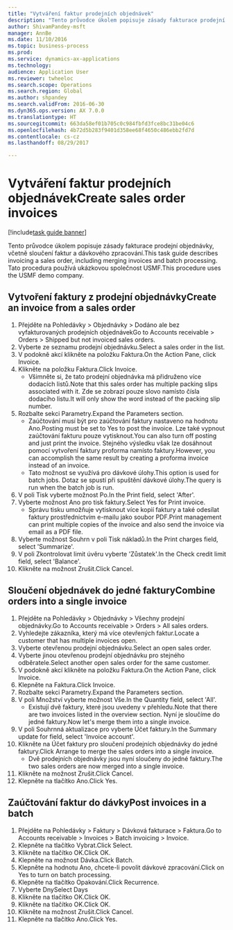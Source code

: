 ```yaml
--- 
title: "Vytváření faktur prodejních objednávek"
description: "Tento průvodce úkolem popisuje zásady fakturace prodejní objednávky, včetně sloučení faktur a dávkového zpracování."
author: ShivamPandey-msft
manager: AnnBe
ms.date: 11/10/2016
ms.topic: business-process
ms.prod: 
ms.service: dynamics-ax-applications
ms.technology: 
audience: Application User
ms.reviewer: twheeloc
ms.search.scope: Operations
ms.search.region: Global
ms.author: shpandey
ms.search.validFrom: 2016-06-30
ms.dyn365.ops.version: AX 7.0.0
ms.translationtype: HT
ms.sourcegitcommit: 663da58ef01b705c0c984fbfd3fce8bc31be04c6
ms.openlocfilehash: 4b72d5b283f9401d358ee68f4650c486ebb2fd7d
ms.contentlocale: cs-cz
ms.lasthandoff: 08/29/2017

---
```

# <a name="create-sales-order-invoices"></a><span data-ttu-id="c73d1-103">Vytváření faktur prodejních objednávek</span><span class="sxs-lookup"><span data-stu-id="c73d1-103">Create sales order invoices</span></span>

[!include[task guide banner](../../includes/task-guide-banner.md)]

<span data-ttu-id="c73d1-104">Tento průvodce úkolem popisuje zásady fakturace prodejní objednávky, včetně sloučení faktur a dávkového zpracování.</span><span class="sxs-lookup"><span data-stu-id="c73d1-104">This task guide describes invoicing a sales order, including merging invoices and batch processing.</span></span> <span data-ttu-id="c73d1-105">Tato procedura používá ukázkovou společnost USMF.</span><span class="sxs-lookup"><span data-stu-id="c73d1-105">This procedure uses the USMF demo company.</span></span>


## <a name="create-an-invoice-from-a-sales-order"></a><span data-ttu-id="c73d1-106">Vytvoření faktury z prodejní objednávky</span><span class="sxs-lookup"><span data-stu-id="c73d1-106">Create an invoice from a sales order</span></span>
1. <span data-ttu-id="c73d1-107">Přejděte na Pohledávky > Objednávky > Dodáno ale bez vyfakturovaných prodejních objednávek</span><span class="sxs-lookup"><span data-stu-id="c73d1-107">Go to Accounts receivable > Orders > Shipped but not invoiced sales orders.</span></span>
2. <span data-ttu-id="c73d1-108">Vyberte ze seznamu prodejní objednávku.</span><span class="sxs-lookup"><span data-stu-id="c73d1-108">Select a sales order in the list.</span></span> 
3. <span data-ttu-id="c73d1-109">V podokně akcí klikněte na položku Faktura.</span><span class="sxs-lookup"><span data-stu-id="c73d1-109">On the Action Pane, click Invoice.</span></span>
4. <span data-ttu-id="c73d1-110">Klikněte na položku Faktura.</span><span class="sxs-lookup"><span data-stu-id="c73d1-110">Click Invoice.</span></span>
    * <span data-ttu-id="c73d1-111">Všimněte si, že tato prodejní objednávka má přidruženo více dodacích listů.</span><span class="sxs-lookup"><span data-stu-id="c73d1-111">Note that this sales order has multiple packing slips associated with it.</span></span> <span data-ttu-id="c73d1-112">Zde se zobrazí pouze slovo <multiple> namísto čísla dodacího listu.</span><span class="sxs-lookup"><span data-stu-id="c73d1-112">It will only show the word <multiple> instead of the packing slip number.</span></span>  
5. <span data-ttu-id="c73d1-113">Rozbalte sekci Parametry.</span><span class="sxs-lookup"><span data-stu-id="c73d1-113">Expand the Parameters section.</span></span>
    * <span data-ttu-id="c73d1-114">Zaúčtování musí být pro zaúčtování faktury nastaveno na hodnotu Ano.</span><span class="sxs-lookup"><span data-stu-id="c73d1-114">Posting must be set to Yes to post the invoice.</span></span> <span data-ttu-id="c73d1-115">Lze také vypnout zaúčtování fakturu pouze vytisknout.</span><span class="sxs-lookup"><span data-stu-id="c73d1-115">You can also turn off posting and just print the invoice.</span></span> <span data-ttu-id="c73d1-116">Stejného výsledku však lze dosáhnout pomocí vytvoření faktury proforma namísto faktury.</span><span class="sxs-lookup"><span data-stu-id="c73d1-116">However, you can accomplish the same result by creating a proforma invoice instead of an invoice.</span></span>  
    * <span data-ttu-id="c73d1-117">Tato možnost se využívá pro dávkové úlohy.</span><span class="sxs-lookup"><span data-stu-id="c73d1-117">This option is used for batch jobs.</span></span> <span data-ttu-id="c73d1-118">Dotaz se spustí při spuštění dávkové úlohy.</span><span class="sxs-lookup"><span data-stu-id="c73d1-118">The query is run when the batch job is run.</span></span>    
6. <span data-ttu-id="c73d1-119">V poli Tisk vyberte možnost Po.</span><span class="sxs-lookup"><span data-stu-id="c73d1-119">In the Print field, select 'After'.</span></span>
7. <span data-ttu-id="c73d1-120">Vyberte možnost Ano pro tisk faktury.</span><span class="sxs-lookup"><span data-stu-id="c73d1-120">Select Yes for Print invoice.</span></span>
    * <span data-ttu-id="c73d1-121">Správu tisku umožňuje vytisknout více kopií faktury a také odesílat faktury prostřednictvím e-mailu jako soubor PDF.</span><span class="sxs-lookup"><span data-stu-id="c73d1-121">Print management can print  multiple copies of the invoice and also send the invoice via email as a PDF file.</span></span>  
8. <span data-ttu-id="c73d1-122">Vyberte možnost Souhrn v poli Tisk nákladů.</span><span class="sxs-lookup"><span data-stu-id="c73d1-122">In the Print charges field, select 'Summarize'.</span></span>
9. <span data-ttu-id="c73d1-123">V poli Zkontrolovat limit úvěru vyberte 'Zůstatek'.</span><span class="sxs-lookup"><span data-stu-id="c73d1-123">In the Check credit limit field, select 'Balance'.</span></span>
10. <span data-ttu-id="c73d1-124">Klikněte na možnost Zrušit.</span><span class="sxs-lookup"><span data-stu-id="c73d1-124">Click Cancel.</span></span>

## <a name="combine-orders-into-a-single-invoice"></a><span data-ttu-id="c73d1-125">Sloučení objednávek do jedné faktury</span><span class="sxs-lookup"><span data-stu-id="c73d1-125">Combine orders into a single invoice</span></span>
1. <span data-ttu-id="c73d1-126">Přejděte na Pohledávky > Objednávky > Všechny prodejní objednávky.</span><span class="sxs-lookup"><span data-stu-id="c73d1-126">Go to Accounts receivable > Orders > All sales orders.</span></span>
2. <span data-ttu-id="c73d1-127">Vyhledejte zákazníka, který má více otevřených faktur.</span><span class="sxs-lookup"><span data-stu-id="c73d1-127">Locate a customer that has multiple invoices open.</span></span>
3. <span data-ttu-id="c73d1-128">Vyberte otevřenou prodejní objednávku.</span><span class="sxs-lookup"><span data-stu-id="c73d1-128">Select an open sales order.</span></span>
4. <span data-ttu-id="c73d1-129">Vyberte jinou otevřenou prodejní objednávku pro stejného odběratele.</span><span class="sxs-lookup"><span data-stu-id="c73d1-129">Select another open sales order for the same customer.</span></span>
5. <span data-ttu-id="c73d1-130">V podokně akcí klikněte na položku Faktura.</span><span class="sxs-lookup"><span data-stu-id="c73d1-130">On the Action Pane, click Invoice.</span></span>
6. <span data-ttu-id="c73d1-131">Klepněte na Faktura.</span><span class="sxs-lookup"><span data-stu-id="c73d1-131">Click Invoice.</span></span>
7. <span data-ttu-id="c73d1-132">Rozbalte sekci Parametry.</span><span class="sxs-lookup"><span data-stu-id="c73d1-132">Expand the Parameters section.</span></span>
8. <span data-ttu-id="c73d1-133">V poli Množství vyberte možnost Vše.</span><span class="sxs-lookup"><span data-stu-id="c73d1-133">In the Quantity field, select 'All'.</span></span>
    * <span data-ttu-id="c73d1-134">Existují dvě faktury, které jsou uvedeny v přehledu.</span><span class="sxs-lookup"><span data-stu-id="c73d1-134">Note that there are two invoices listed in the overview section.</span></span> <span data-ttu-id="c73d1-135">Nyní je sloučíme do jedné faktury.</span><span class="sxs-lookup"><span data-stu-id="c73d1-135">Now let's merge them into a single invoice.</span></span>  
9. <span data-ttu-id="c73d1-136">V poli Souhrnná aktualizace pro vyberte Účet faktury.</span><span class="sxs-lookup"><span data-stu-id="c73d1-136">In the Summary update for field, select 'Invoice account'.</span></span>
10. <span data-ttu-id="c73d1-137">Klikněte na Účet faktury pro sloučení prodejních objednávky do jedné faktury.</span><span class="sxs-lookup"><span data-stu-id="c73d1-137">Click Arrange to merge the sales orders into a single invoice.</span></span>
    * <span data-ttu-id="c73d1-138">Dvě prodejních objednávky jsou nyní sloučeny do jedné faktury.</span><span class="sxs-lookup"><span data-stu-id="c73d1-138">The two sales orders are now merged into a single invoice.</span></span>   
11. <span data-ttu-id="c73d1-139">Klikněte na možnost Zrušit.</span><span class="sxs-lookup"><span data-stu-id="c73d1-139">Click Cancel.</span></span>
12. <span data-ttu-id="c73d1-140">Klepněte na tlačítko Ano.</span><span class="sxs-lookup"><span data-stu-id="c73d1-140">Click Yes.</span></span>

## <a name="post-invoices-in-a-batch"></a><span data-ttu-id="c73d1-141">Zaúčtování faktur do dávky</span><span class="sxs-lookup"><span data-stu-id="c73d1-141">Post invoices in a batch</span></span>
1. <span data-ttu-id="c73d1-142">Přejděte na Pohledávky > Faktury > Dávková fakturace > Faktura.</span><span class="sxs-lookup"><span data-stu-id="c73d1-142">Go to Accounts receivable > Invoices > Batch invoicing > Invoice.</span></span>
2. <span data-ttu-id="c73d1-143">Klepněte na tlačítko Vybrat.</span><span class="sxs-lookup"><span data-stu-id="c73d1-143">Click Select.</span></span>
3. <span data-ttu-id="c73d1-144">Klikněte na tlačítko OK.</span><span class="sxs-lookup"><span data-stu-id="c73d1-144">Click OK.</span></span>
4. <span data-ttu-id="c73d1-145">Klepněte na možnost Dávka.</span><span class="sxs-lookup"><span data-stu-id="c73d1-145">Click Batch.</span></span>
5. <span data-ttu-id="c73d1-146">Klepněte na hodnotu Ano, chcete-li povolit dávkové zpracování.</span><span class="sxs-lookup"><span data-stu-id="c73d1-146">Click on Yes to turn on batch processing.</span></span>
6. <span data-ttu-id="c73d1-147">Klepněte na tlačítko Opakování.</span><span class="sxs-lookup"><span data-stu-id="c73d1-147">Click Recurrence.</span></span>
7. <span data-ttu-id="c73d1-148">Vyberte Dny</span><span class="sxs-lookup"><span data-stu-id="c73d1-148">Select Days</span></span>
8. <span data-ttu-id="c73d1-149">Klikněte na tlačítko OK.</span><span class="sxs-lookup"><span data-stu-id="c73d1-149">Click OK.</span></span>
9. <span data-ttu-id="c73d1-150">Klikněte na tlačítko OK.</span><span class="sxs-lookup"><span data-stu-id="c73d1-150">Click OK.</span></span>
10. <span data-ttu-id="c73d1-151">Klikněte na možnost Zrušit.</span><span class="sxs-lookup"><span data-stu-id="c73d1-151">Click Cancel.</span></span>
11. <span data-ttu-id="c73d1-152">Klepněte na tlačítko Ano.</span><span class="sxs-lookup"><span data-stu-id="c73d1-152">Click Yes.</span></span>


